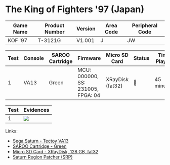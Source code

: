 # The King of Fighters '97 (Japan)

| Game Name | Product Number | Version | Area Code | Peripheral Code |
| --------- | -------------- | ------- | --------- | --------------- |
| KOF '97   | T-3121G        | V1.001  | J         | JW              |

| Test | Console | SAROO Cartridge | Firmware                          | Micro SD Card    | Status | Time Played |
| ---- | ------- | --------------- | --------------------------------- | ---------------- | ------ | ----------- |
| 1    | VA13    | Green           | MCU: 000000, SS: 231005, FPGA: 04 | XRayDisk (fat32) | :100:  | 45 minutes  |

| Test | Evidences                                                                                        |
| ---- | ------------------------------------------------------------------------------------------------ |
| 1    | [![](https://img.youtube.com/vi/jpQxw7VGcC4/0.jpg)](https://www.youtube.com/watch?v=jpQxw7VGcC4) |

Links:

- [Sega Saturn - Tectoy VA13](../../../Info/Consoles/VA13/README.md)
- [SAROO Cartridge - Green](../../../Info/Cartridges/RetroGameParadiseStore/1.32F/README.md)
- [Micro SD Card - XRayDisk, 128 GB, fat32](../../../Info/SdCards/XRayDisk/128GB/fat32/README.md)
- [Saturn Region Patcher (SRP)](https://segaxtreme.net/resources/saturn-region-patcher.81/download)
